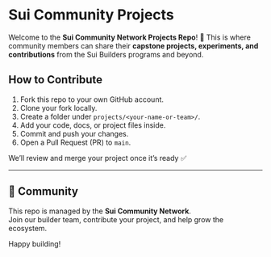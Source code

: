#  Sui Community Projects

Welcome to the **Sui Community Network Projects Repo**! 🚀 
This is where community members can share their **capstone projects, experiments, and contributions** from the Sui Builders programs and beyond.  


##  How to Contribute
1. Fork this repo to your own GitHub account.  
2. Clone your fork locally.  
3. Create a folder under `projects/<your-name-or-team>/`.  
4. Add your code, docs, or project files inside.  
5. Commit and push your changes.  
6. Open a Pull Request (PR) to `main`.  

We’ll review and merge your project once it’s ready ✅  

---

## 🤝 Community
This repo is managed by the **Sui Community Network**.  
Join our builder team, contribute your project, and help grow the ecosystem.  

Happy building! 

